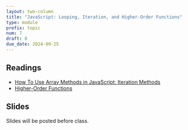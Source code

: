 ```yaml
---
layout: two-column
title: "JavaScript: Looping, Iteration, and Higher-Order Functions"
type: module
prefix: topic
num: 7
draft: 0
due_date: 2024-09-25
---
```


## Readings
* <a href="https://www.digitalocean.com/community/tutorials/how-to-use-array-methods-in-javascript-iteration-methods" target="_blank">How To Use Array Methods in JavaScript: Iteration Methods</a>
* <a href="https://eloquentjavascript.net/05_higher_order.html" target="_blank">Higher-Order Functions</a>


## Slides
Slides will be posted before class.

<!-- * Lecture 10: <a href="https://docs.google.com/presentation/d/1YijHKWI86pNWuObEfpC_TV-_0p-LJFTHX7tUfgdYJ7M/edit?usp=sharing" target="_blank">High-Order Functions (forEach, map, filter, reduce)</a> (09/25)
-->

<!-- ## Activities
* Lecture 10 files: [forEach, map, filter, reduce](/fall2024/course-files/lectures/lecture10.zip) (Wednesday, 09/25) -->
